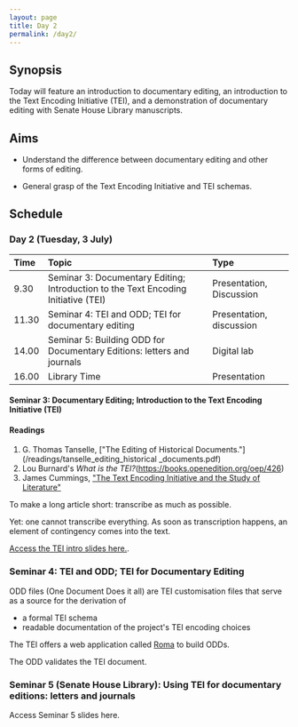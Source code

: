 ```yaml
---
layout: page
title: Day 2
permalink: /day2/
---
```


## Synopsis

Today will feature an introduction to documentary editing, an introduction to the Text Encoding Initiative (TEI), and a demonstration of documentary editing with Senate House Library manuscripts.

## Aims

- Understand the difference between documentary editing and other forms of editing.

- General grasp of the Text Encoding Initiative and TEI schemas.

## Schedule

### Day 2 (Tuesday, 3 July)

Time  | Topic                                                                  | Type
:---- | :--------------------------------------------------------------------- | :-----------------------
9.30  | Seminar 3: Documentary Editing; Introduction to the Text Encoding Initiative (TEI)                                        | Presentation, Discussion |
11.30 | Seminar 4: TEI and ODD; TEI for documentary editing | Presentation, discussion |
14.00 | Seminar 5: Building ODD for Documentary Editions: letters and journals | Digital lab              |
16.00 | Library Time                                                           | Presentation             |

#### Seminar 3: Documentary Editing; Introduction to the Text Encoding Initiative (TEI)

#### Readings

1. G. Thomas Tanselle, ["The Editing of Historical Documents."](/readings/tanselle_editing_historical _documents.pdf)
2. Lou Burnard's *What is the TEI?*(https://books.openedition.org/oep/426)
3. James Cummings, ["The Text Encoding Initiative and the Study of Literature"](http://www.digitalhumanities.org/companion/view?docId=blackwell/9781405148641/9781405148641.xml&chunk.id=ss1-6-6&toc.depth=1&toc.id=ss1-6-6&brand=9781405148641_brand)

To make a long article short: transcribe as much as possible.

Yet: one cannot transcribe everything. As soon as transcription happens, an element of contingency comes into the text.

[Access the TEI intro slides here.](/day1/TEI-slides.html).

### Seminar 4: TEI and ODD; TEI for Documentary Editing

ODD files (One Document Does it all) are TEI customisation files that serve as a source for the derivation of

* a formal TEI schema
* readable documentation of the project's TEI encoding choices

The TEI offers a web application called [Roma](http://www.tei-c.org/Roma/) to build ODDs.

The ODD validates the TEI document.


### Seminar 5 (Senate House Library): Using TEI for documentary editions: letters and journals

Access Seminar 5 slides here.
